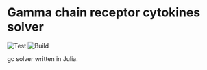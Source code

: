 # Gamma chain receptor cytokines solver

![Test](https://github.com/meyer-lab/gcSolver.jl/workflows/Test/badge.svg)
![Build](https://github.com/meyer-lab/gcSolver.jl/workflows/Build/badge.svg)

gc solver written in Julia.
